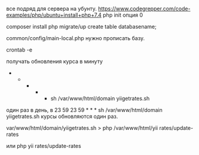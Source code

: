 все подряд для сервера на убунту. 
https://www.codegrepper.com/code-examples/php/ubuntu+install+php+7.4
php init 
опция 0 

composer install
php migrate/up
create table databasename;

common/config/main-local.php 
нужно прописать базу. 




crontab -e

получать обновления курса в минуту
* * * * * sh /var/www/html/domain yiigetrates.sh

один раз в день, в 23 59 
23 59 * * * sh /var/www/html/domain yiigetrates.sh
курсы обновляются один раз. 

var/www/html/domain/yiigetrates.sh >
php /var/www/html/yii rates/update-rates

или 
php yii rates/update-rates 

